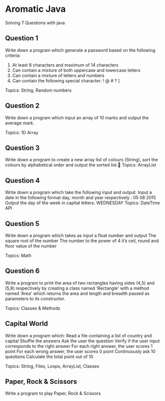 # Aromatic Java
Solving 7 Questions with java

## Question 1
Write down a program which generate a password based on the following criteria:
1. At least 8 characters and maximum of 14 characters
2. Can contain a mixture of both uppercase and lowercase letters
3. Can contain a mixture of letters and numbers
4. Can contain the following special character: ! @ # ? ]

Topics: String, Random numbers

## Question 2
Write down a program which input an array of 10 marks and output the average mark.

Topics: 1D Array

## Question 3
Write down a program to create a new array list of colours (String), sort the colours by alphabetical order and output the sorted list.
Topics: ArrayList

## Question 4
Write down a program which take the following input and output.
Input a date in the following format day, month and year respectively :
05 08 2015
Output  the day of the week in capital letters.
WEDNESDAY
Topics: DateTime API

## Question 5 
Write down a program which takes as input a float number and output
The square root of the number
The number to the power of 4
it’s ceil, round and floor value of the number

Topics: Math

## Question 6
Write a program to print the area of two rectangles having sides (4,5) and (5,8) respectively by creating a class named 'Rectangle' with a method named 'Area' which returns the area and length and breadth passed as parameters to its constructor.

Topics: Classes & Methods

## Capital World 
Write down a program which:
Read a file containing a list of country and capital
Shuffle the answers
Ask the user the question
Verify if the user input corresponds to the right answer
For each right answer, the user scores 1 point
For each wrong answer, the user scores 0 point
Continuously ask 10 questions
Calculate the total point out of 10

Topics: String, Files, Loops, ArrayList, Classes

## Paper, Rock & Scissors

Write a program to play Paper, Rock & Scissors 